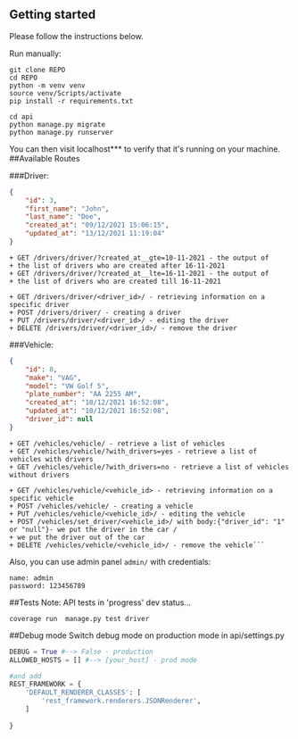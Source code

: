 ## Getting started
Please follow the instructions below.

Run manually:
```commandline
git clone REPO
cd REPO
python -m venv venv
source venv/Scripts/activate
pip install -r requirements.txt

cd api
python manage.py migrate
python manage.py runserver
```
You can then visit localhost*** to verify that it's running on your machine.
##Available Routes

###Driver:
```JSON
{
    "id": 3,
    "first_name": "John",
    "last_name": "Doe",
    "created_at": "09/12/2021 15:06:15",
    "updated_at": "13/12/2021 11:19:04"
}
```

```+ GET /drivers/driver/ - retrieve a list of drivers
+ GET /drivers/driver/?created_at__gte=10-11-2021 - the output of 
+ the list of drivers who are created after 16-11-2021
+ GET /drivers/driver/?created_at__lte=16-11-2021 - the output of 
+ the list of drivers who are created till 16-11-2021

+ GET /drivers/driver/<driver_id>/ - retrieving information on a specific driver
+ POST /drivers/driver/ - creating a driver
+ PUT /drivers/driver/<driver_id>/ - editing the driver
+ DELETE /drivers/driver/<driver_id>/ - remove the driver
```
###Vehicle:
```JSON
{
    "id": 8,
    "make": "VAG",
    "model": "VW Golf 5",
    "plate_number": "AA 2255 AM",
    "created_at": "10/12/2021 16:52:08",
    "updated_at": "10/12/2021 16:52:08",
    "driver_id": null
}
```
```
+ GET /vehicles/vehicle/ - retrieve a list of vehicles
+ GET /vehicles/vehicle/?with_drivers=yes - retrieve a list of vehicles with drivers
+ GET /vehicles/vehicle/?with_drivers=no - retrieve a list of vehicles without drivers

+ GET /vehicles/vehicle/<vehicle_id> - retrieving information on a specific vehicle
+ POST /vehicles/vehicle/ - creating a vehicle
+ PUT /vehicles/vehicle/<vehicle_id>/ - editing the vehicle
+ POST /vehicles/set_driver/<vehicle_id>/ with body:{"driver_id": "1" or "null"}- we put the driver in the car /
+ we put the driver out of the car  
+ DELETE /vehicles/vehicle/<vehicle_id>/ - remove the vehicle```
```
Also, you can use admin panel `admin/` with credentials:
```commandline
name: admin
password: 123456789
```
##Tests
Note: API tests in 'progress' dev status...
```
coverage run  manage.py test driver
```
##Debug mode
Switch debug mode on production mode in api/settings.py
```python
DEBUG = True #--> False - production
ALLOWED_HOSTS = [] #--> [your_host] - prod mode

#and add
REST_FRAMEWORK = {
    'DEFAULT_RENDERER_CLASSES': [
        'rest_framework.renderers.JSONRenderer',
    ]
    
}
```